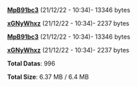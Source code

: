 [**MpB91bc3**](/data/MpB91bc3.txt) (21/12/22 - 10:34)- 13346 bytes

[**xGNyWhxz**](/data/xGNyWhxz.txt) (21/12/22 - 10:34)- 2237 bytes

[**MpB91bc3**](/data/MpB91bc3.txt) (21/12/22 - 10:34)- 13346 bytes

[**xGNyWhxz**](/data/xGNyWhxz.txt) (21/12/22 - 10:34)- 2237 bytes

**Total Datas**: 996

**Total Size**: 6.37 MB / 6.4 MB